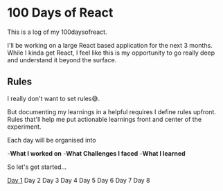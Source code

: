 # 100 Days of React

This is a log of my 100daysofreact.

I'll be working on a large React based application for the next 3 months. While I kinda get React, I feel like this is my opportunity to go really deep and understand it beyond the surface.

## Rules
I really don't want to set rules😅.

But documenting my learnings in a helpful requires I define rules upfront. Rules that'll help me put actionable learnings front and center of the experiment. 

Each day will be organised into

-**What I worked on**
-**What Challenges I faced**
-**What I learned**

So let's get started... 

[Day 1](https://twitter.com)
Day 2
Day 3
Day 4
Day 5
Day 6
Day 7
Day 8